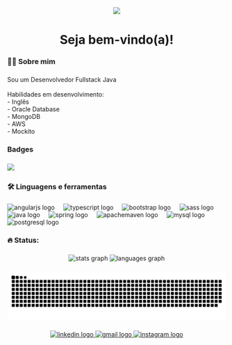 <div align="center">
  <img height="150" src="https://media.licdn.com/dms/image/D4D16AQFSo2ZFF4PFqw/profile-displaybackgroundimage-shrink_350_1400/0/1721059932078?e=1726704000&v=beta&t=oq-JzxA6sBrRDXzQzyTjg2ehlR5JlSGKFTM3VI_Lhos"  />
</div>

###

<h1 align="center">Seja bem-vindo(a)!</h1>

###

<h3 align="left">👩‍💻  Sobre mim</h3>

###

<p align="left">Sou um Desenvolvedor Fullstack Java<br><br>Habilidades em desenvolvimento:<br> - Inglês<br> - Oracle Database<br> - MongoDB<br> - AWS<br> - Mockito</p>

###

<h3 align="left">Badges</h3>

###

<div align="left">
  <img src="https://github.com/cristhyangoes/cristhyangoes/assets/119747846/259eb18b-fb98-49db-ae91-5fcfdfcdbfad" width="90px">
</div>

###

<h3 align="left">🛠 Linguagens e ferramentas</h3>

###

<div align="left">
  <img src="https://cdn.jsdelivr.net/gh/devicons/devicon/icons/angularjs/angularjs-original.svg" height="40" alt="angularjs logo"  />
  <img width="12" />
  <img src="https://cdn.jsdelivr.net/gh/devicons/devicon/icons/typescript/typescript-original.svg" height="40" alt="typescript logo"  />
  <img width="12" />
  <img src="https://cdn.jsdelivr.net/gh/devicons/devicon/icons/bootstrap/bootstrap-original.svg" height="40" alt="bootstrap logo"  />
  <img width="12" />
  <img src="https://cdn.jsdelivr.net/gh/devicons/devicon/icons/sass/sass-original.svg" height="40" alt="sass logo"  />
  <img width="12" />
  <img src="https://cdn.jsdelivr.net/gh/devicons/devicon/icons/java/java-original.svg" height="40" alt="java logo"  />
  <img width="12" />
  <img src="https://cdn.jsdelivr.net/gh/devicons/devicon/icons/spring/spring-original.svg" height="40" alt="spring logo"  />
  <img width="12" />
  <img src="https://cdn.simpleicons.org/apachemaven/C71A36" height="40" alt="apachemaven logo"  />
  <img width="12" />
  <img src="https://cdn.jsdelivr.net/gh/devicons/devicon/icons/mysql/mysql-original.svg" height="40" alt="mysql logo"  />
  <img width="12" />
  <img src="https://cdn.jsdelivr.net/gh/devicons/devicon/icons/postgresql/postgresql-original.svg" height="40" alt="postgresql logo"  />
</div>

###

<h3 align="left">🔥  Status:</h3>

###

<div align="center">
  <img src="https://github-readme-stats.vercel.app/api?username=cristhyangoes&hide_title=true&hide_rank=true&show_icons=true&include_all_commits=true&count_private=true&disable_animations=false&theme=react&locale=en&hide_border=true&order=1" height="250" alt="stats graph"  />
  <img src="https://github-readme-stats.vercel.app/api/top-langs?username=cristhyangoes&locale=pt-br&hide_title=true&layout=compact&card_width=320&langs_count=5&theme=react&hide_border=true&order=2" height="150" alt="languages graph"  />
</div>

###

<img src="https://raw.githubusercontent.com/cristhyangoes/cristhyangoes/output/snake.svg" alt="Snake animation" />

###

<div align="center">
  <a href="https://www.linkedin.com/in/cristhyan-goes/" target="_blank">
    <img src="https://img.shields.io/static/v1?message=LinkedIn&logo=linkedin&label=&color=0077B5&logoColor=white&labelColor=&style=for-the-badge" height="25" alt="linkedin logo"  />
  </a>
  <a href="cgoesfelipe@gmail.com" target="_blank">
    <img src="https://img.shields.io/static/v1?message=Gmail&logo=gmail&label=&color=D14836&logoColor=white&labelColor=&style=for-the-badge" height="25" alt="gmail logo"  />
  </a>
  <a href="https://www.instagram.com/cristhyangoes" target="_blank">
    <img src="https://img.shields.io/static/v1?message=Instagram&logo=instagram&label=&color=E4405F&logoColor=white&labelColor=&style=for-the-badge" height="25" alt="instagram logo"  />
  </a>
</div>

###
